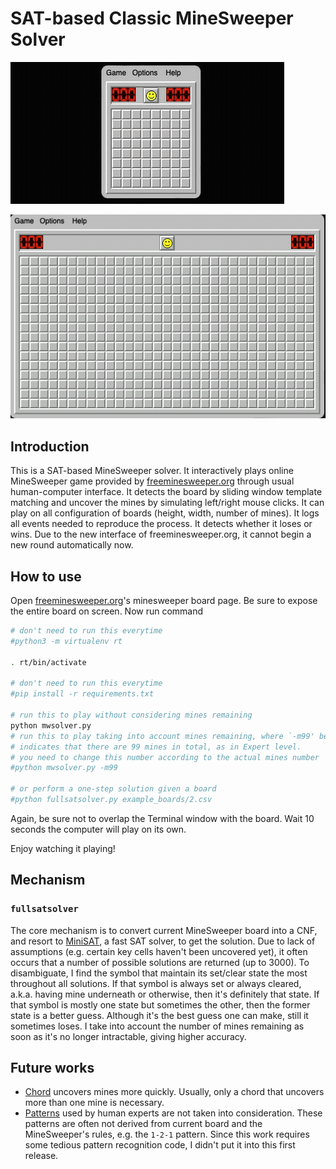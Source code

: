 # SAT-based Classic MineSweeper Solver

![small-demo](demo/small.gif)

![large-demo](demo/large.gif)

## Introduction

This is a SAT-based MineSweeper solver.
It interactively plays online MineSweeper game provided by [freeminesweeper.org](https://freeminesweeper.org) through usual human-computer interface.
It detects the board by sliding window template matching and uncover the mines by simulating left/right mouse clicks.
It can play on all configuration of boards (height, width, number of mines).
It logs all events needed to reproduce the process.
It detects whether it loses or wins.
Due to the new interface of freeminesweeper.org, it cannot begin a new round automatically now.

## How to use

Open [freeminesweeper.org](https://freeminesweeper.org)'s minesweeper board page.
Be sure to expose the entire board on screen.
Now run command

```bash
# don't need to run this everytime
#python3 -m virtualenv rt

. rt/bin/activate

# don't need to run this everytime
#pip install -r requirements.txt

# run this to play without considering mines remaining
python mwsolver.py
# run this to play taking into account mines remaining, where `-m99' below
# indicates that there are 99 mines in total, as in Expert level.
# you need to change this number according to the actual mines number
#python mwsolver.py -m99

# or perform a one-step solution given a board
#python fullsatsolver.py example_boards/2.csv
```

Again, be sure not to overlap the Terminal window with the board.
Wait 10 seconds the computer will play on its own.

Enjoy watching it playing!

## Mechanism

### `fullsatsolver`

The core mechanism is to convert current MineSweeper board into a CNF, and resort to [MiniSAT](http://minisat.se/), a fast SAT solver, to get the solution.
Due to lack of assumptions (e.g. certain key cells haven't been uncovered yet), it often occurs that a number of possible solutions are returned (up to 3000).
To disambiguate, I find the symbol that maintain its set/clear state the most throughout all solutions.
If that symbol is always set or always cleared, a.k.a. having mine underneath or otherwise, then it's definitely that state.
If that symbol is mostly one state but sometimes the other, then the former state is a better guess.
Although it's the best guess one can make, still it sometimes loses.
I take into account the number of mines remaining as soon as it's no longer intractable, giving higher accuracy.

<!-- TODO introducing other solvers -->

## Future works

- [Chord](http://www.minesweeper.info/wiki/Chord) uncovers mines more quickly.
  Usually, only a chord that uncovers more than one mine is necessary.
- [Patterns](http://www.minesweeper.info/wiki/Strategy) used by human experts are not taken into consideration.
  These patterns are often not derived from current board and the MineSweeper's rules, e.g. the `1-2-1` pattern.
  Since this work requires some tedious pattern recognition code, I didn't put it into this first release.
